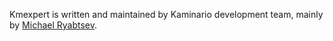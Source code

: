 
Kmexpert is written and maintained by Kaminario development team,
mainly by [Michael Ryabtsev](https://www.linkedin.com/in/michaelryabtsev).
